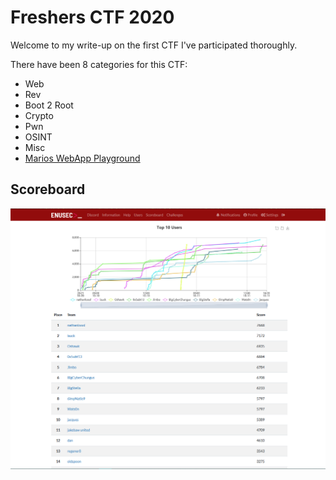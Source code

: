 # Freshers CTF 2020 

Welcome to my write-up on the first CTF I've participated thoroughly.

There have been 8 categories for this CTF:

* Web
* Rev
* Boot 2 Root
* Crypto
* Pwn
* OSINT
* Misc
* [Marios WebApp Playground](/Mario_WebApp_Playground)

## Scoreboard

![Scoreboard](images/final_scoreboard.png)
